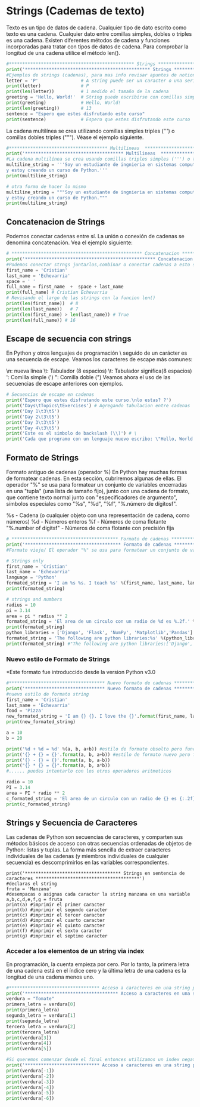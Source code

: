 # Strings (Cademas de texto)
Texto es un tipo de datos de cadena. Cualquier tipo de dato escrito como texto es una cadena. Cualquier dato entre comillas simples, dobles o triples es una cadena. Existen diferentes métodos de cadena y funciones incorporadas para tratar con tipos de datos de cadena. Para comprobar la longitud de una cadena utilice el método len().
```python
#*********************************************** Strings *********************************************************
print('*********************************************** Strings *********************************************************')
#Ejemplos de strings (cadenas), para mas info revisar apuntes de notion
letter = 'P'                # A string puede ser un caracter o una serie de caracteres
print(letter)               # P
print(len(letter))          # 1 medido el tamaño de la cadena
greeting = 'Hello, World!'  # String puede escribirse con comillas simples o dobles: "Hello, World!"
print(greeting)             # Hello, World!
print(len(greeting))        # 13
sentence = "Espero que estes disfrutando este curso"
print(sentence)             # Espero que estes disfrutando este curso
```
La cadena multilínea se crea utilizando comillas simples triples (''') o comillas dobles triples ("""). Véase el ejemplo siguiente.
```python
#************************************* Multilineas  *************************************************************
print('************************************* Multilineas  *************************************************************')
#La cadena multilínea se crea usando comillas triples simples (''') o triples dobles (""").
multiline_string = '''Soy un estudiante de ingnieria en sistemas computacionales 
y estoy creando un curso de Python.'''
print(multiline_string)

# otra forma de hacer lo mismo
multiline_string = """Soy un estudiante de ingnieria en sistemas computacionales 
y estoy creando un curso de Python."""
print(multiline_string)
```
## Concatenacion de Strings
Podemos conectar cadenas entre sí. La unión o conexión de cadenas se denomina concatenación. Vea el ejemplo siguiente:
```python
# ************************************************* Concatenacion *********************************************************
print('************************************************* Concatenacion *********************************************************')
#Podemos conectar strngs juntarlos,combinar o conectar cadenas a esto se le llama concatenación. 
first_name = 'Cristian'
last_name = 'Echevarria'
space = ' '
full_name = first_name  +  space + last_name
print(full_name) # Cristian Echevarria
# Revisando el largo de las strings con la funcion len()
print(len(first_name))  # 8
print(len(last_name))   # 7
print(len(first_name) > len(last_name)) # True
print(len(full_name)) # 16
```

## Escape de secuencia con strings
En Python y otros lenguajes de programación \ seguido de un carácter es una secuencia de escape. Veamos los caracteres de escape más comunes:

\n: nueva línea
\t: Tabulador (8 espacios)
\t: Tabulador significa(8 espacios)
\': Comilla simple (')
\": Comilla doble (")
Veamos ahora el uso de las secuencias de escape anteriores con ejemplos.
```python
# Secuencias de escape en cadenas
print('Espero que estes disfrutando este curso.\nlo estas? ?')
print('Days\tTopics\tExercises') # Agregando tabulacion entre cadenas
print('Day 1\t3\t5')
print('Day 2\t3\t5')
print('Day 3\t3\t5')
print('Day 4\t3\t5')
print('Este es el simbolo de backslash (\\)') # \
print('Cada que programo con un lenguaje nuevo escribo: \"Hello, World!\"') # to write a double quote inside a single quote

```
## Formato de Strings
Formato antiguo de cadenas (operador %)
En Python hay muchas formas de formatear cadenas. En esta sección, cubriremos algunas de ellas. El operador "%" se usa para formatear un conjunto de variables encerradas en una "tupla" (una lista de tamaño fijo), junto con una cadena de formato, que contiene texto normal junto con "especificadores de argumento", símbolos especiales como "%s", "%d", "%f", "%.número de dígitosf".

%s - Cadena (o cualquier objeto con una representación de cadena, como números)
%d - Números enteros
%f - Números de coma flotante
"%.number of digitsf" - Números de coma flotante con precisión fija
```python
# **************************************** Formato de cadenas *********************************************************
print('************************************ Formato de cadenas *********************************************************')
#Formato viejo/ El operador "%" se usa para formatear un conjunto de variables encerradas en una "tupla" (una lista de tamaño fijo), junto con una cadena de formato, que contiene texto normal junto con "especificadores de argumento", símbolos especiales como "%s" , "%d", "%f", "%.número de dígitos".

# Strings only
first_name = 'Cristian'
last_name = 'Echevarria'
language = 'Python'
formated_string = 'I am %s %s. I teach %s' %(first_name, last_name, language)
print(formated_string)

# strings and numbers
radius = 10
pi = 3.14
area = pi * radius ** 2
formated_string = 'El area de un circulo con un radio de %d es %.2f.' %(radius, area) # 2 refers the 2 significant digits after the point
print(formated_string)
python_libraries = ['Django', 'Flask', 'NumPy', 'Matplotlib','Pandas']
formated_string = 'The following are python libraries:%s' %(python_libraries)
print(formated_string) #"The following are python libraries:['Django', 'Flask', 'NumPy', 'Matplotlib','Pandas']"
```
### Nuevo estilo de Formato de Strings
*Este formato fue introduccido desde la version Python v3.0
```python
#************************************ Nuevo formato de cadenas *********************************************************
print('****************************** Nuevo formato de cadenas *********************************************************')
#nuevo estilo de formato string
first_name = 'Cristian'
last_name = 'Echevarria'
food = 'Pizza'
new_formated_string = 'I am {} {}. I love the {}'.format(first_name, last_name, food)
print(new_formated_string)

a = 10
b = 20

print('%d + %d = %d' %(a, b, a+b)) #estilo de formato obsolto pero funcional
print('{} + {} = {}'.format(a, b, a+b)) #estilo de formato nuevo pero funcional
print('{} - {} = {}'.format(a, b, a-b)) 
print("{} * {} = {}".format(a, b, a*b))
#...... puedes intentarlo con los otros operadores aritmeticos

radio = 10
PI = 3.14
area = PI * radio ** 2
c_formated_string = 'El area de un circulo con un radio de {} es {:.2f}.'.format(radio, area) # 2 refers the 2 significant digits after the point
print(c_formated_string)
```
## Strings y Secuencia de Caracteres
Las cadenas de Python son secuencias de caracteres, y comparten sus métodos básicos de acceso con otras secuencias ordenadas de objetos de Python: listas y tuplas. La forma más sencilla de extraer caracteres individuales de las cadenas (y miembros individuales de cualquier secuencia) es descomprimirlos en las variables correspondientes.
```python#********************************* Strings en sentencia de caracteres *******************************************
print('************************************ Strings en sentencia de caracteres ***************************************')
#declaras el string
fruta = 'Manzana'
#desempacas o asignas cada caracter la string manzana en una variable
a,b,c,d,e,f,g = fruta
print(a) #imprimir el primer caracter
print(b) #imprimir el segundo caracter
print(c) #imprimir el tercer caracter
print(d) #imprimir el cuarto caracter
print(e) #imprimir el quinto caracter
print(f) #imprimir el sexto caracter 
print(g) #imprimir el septimo caracter
```
### Acceder a los elementos de un string via index
En programación, la cuenta empieza por cero. Por lo tanto, la primera letra de una cadena está en el índice cero y la última letra de una cadena es la longitud de una cadena menos uno.
```python
#********************************** Acceso a caracteres en una string por medio de index *********************************
print('*********************************** Acceso a caracteres en una string por medio de index ************************')
verdura = "Tomate"
primera_letra = verdura[0]
print(primera_letra)
segunda_letra = verdura[1]
print(segunda_letra)
tercera_letra = verdura[2]
print(tercera_letra)
print(verdura[3])
print(verdura[4])
print(verdura[5])

#Si queremos comenzar desde el final entonces utilizamos un index negativo comenzando desde -1
print('**************************** Acceso a caracteres en una string por medio de index(invertido)*******************')
print(verdura[-1])
print(verdura[-2])
print(verdura[-3])
print(verdura[-4])
print(verdura[-5])
print(verdura[-6])

```

